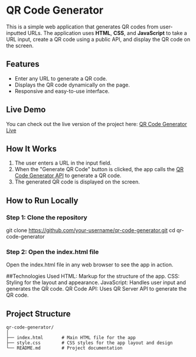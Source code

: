 # QR Code Generator

This is a simple web application that generates QR codes from user-inputted URLs. The application uses **HTML**, **CSS**, and **JavaScript** to take a URL input, create a QR code using a public API, and display the QR code on the screen.

## Features
- Enter any URL to generate a QR code.
- Displays the QR code dynamically on the page.
- Responsive and easy-to-use interface.

## Live Demo
You can check out the live version of the project here: [QR Code Generator Live](https://qr-code-webapp.netlify.app)

## How It Works
1. The user enters a URL in the input field.
2. When the "Generate QR Code" button is clicked, the app calls the [QR Code Generator API](https://goqr.me/api/doc/create-qr-code/) to generate a QR code.
3. The generated QR code is displayed on the screen.

## How to Run Locally

### Step 1: Clone the repository
git clone https://github.com/your-username/qr-code-generator.git
cd qr-code-generator

### Step 2: Open the index.html file
Open the index.html file in any web browser to see the app in action.

##Technologies Used
HTML: Markup for the structure of the app.
CSS: Styling for the layout and appearance.
JavaScript: Handles user input and generates the QR code.
QR Code API: Uses QR Server API to generate the QR code.

## Project Structure
```plaintext
qr-code-generator/
│
├── index.html       # Main HTML file for the app
├── style.css        # CSS styles for the app layout and design
└── README.md        # Project documentation
